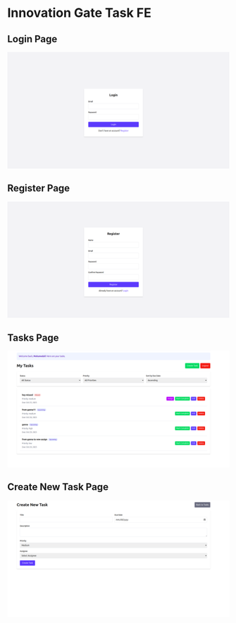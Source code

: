 # Innovation Gate Task FE

## Login Page

![alt text](image.png)

## Register Page

![alt text](image-1.png)

## Tasks Page

![alt text](image-2.png)

## Create New Task Page

![alt text](image-3.png)

